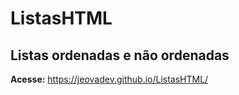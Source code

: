 # ListasHTML
## Listas ordenadas e não ordenadas

**Acesse:** https://jeovadev.github.io/ListasHTML/
